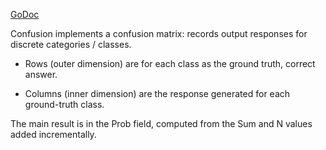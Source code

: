[GoDoc](https://pkg.go.dev/github.com/emer/emergent/confusion)

Confusion implements a confusion matrix: records output responses for discrete categories / classes.

* Rows (outer dimension) are for each class as the ground truth, correct answer.

* Columns (inner dimension) are the response generated for each ground-truth class.

The main result is in the Prob field, computed from the Sum and N values added incrementally.


